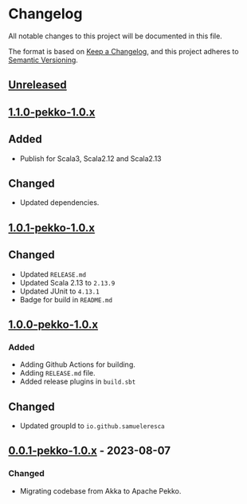 # Changelog

All notable changes to this project will be documented in this file.

The format is based on [Keep a Changelog](https://keepachangelog.com/en/1.0.0/),
and this project adheres to [Semantic Versioning](https://semver.org/spec/v2.0.0.html).

## [Unreleased]


## [1.1.0-pekko-1.0.x]

## Added
- Publish for Scala3, Scala2.12 and Scala2.13

## Changed
- Updated dependencies.

## [1.0.1-pekko-1.0.x]

## Changed

- Updated `RELEASE.md`
- Updated Scala 2.13 to `2.13.9`
- Updated JUnit to `4.13.1`
- Badge for build in `README.md`

## [1.0.0-pekko-1.0.x]

### Added

- Adding Github Actions for building.
- Adding `RELEASE.md` file.
- Added release plugins in `build.sbt`

## Changed

- Updated groupId to `io.github.samueleresca`

## [0.0.1-pekko-1.0.x] - 2023-08-07

### Changed

- Migrating codebase from Akka to Apache Pekko.


[unreleased]: https://github.com/samueleresca/pekko-quartz-scheduler/compare/1.1.0-pekko-1.0.x...HEAD
[1.1.0-pekko-1.0.x]: https://github.com/samueleresca/pekko-quartz-scheduler/compare/1.0.1-pekko-1.0.x...1.1.0-pekko-1.0.x
[1.0.1-pekko-1.0.x]: https://github.com/samueleresca/pekko-quartz-scheduler/compare/1.0.0-pekko-1.0.x...1.0.1-pekko-1.0.x
[1.0.0-pekko-1.0.x]: https://github.com/samueleresca/pekko-quartz-scheduler/compare/0.0.1-pekko-1.0.x...1.0.0-pekko-1.0.x
[0.0.1-pekko-1.0.x]: https://github.com/samueleresca/pekko-quartz-scheduler/releases/tag/0.0.1-pekko-1.0.x